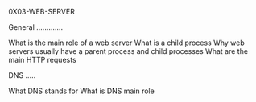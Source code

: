 0X03-WEB-SERVER

General
.............

What is the main role of a web server
What is a child process
Why web servers usually have a parent process and child processes
What are the main HTTP requests

DNS
.....

What DNS stands for
What is DNS main role
